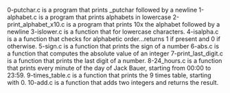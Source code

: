 0-putchar.c is a program that prints _putchar followed by a newline
1-alphabet.c is a program that prints alphabets in lowercase
2-print_alphabet_x10.c is a program that prints 10x the alphabet followed by a newline
3-islower.c is a function that for lowercase characters.
4-isalpha.c is a a function that checks for alphabetic order...returns 1 if present and 0 if otherwise.
5-sign.c is a function that prints the sign of a number
6-abs.c is a function that computes the absolute value of an integer
7-print_last_digit.c is a function that prints the last digit of a number.
8-24_hours.c is a function that prints every minute of the day of Jack Bauer, starting from 00:00 to 23:59.
9-times_table.c is a function that prints the 9 times table, starting with 0.
10-add.c is a function that adds two integers and returns the result.
